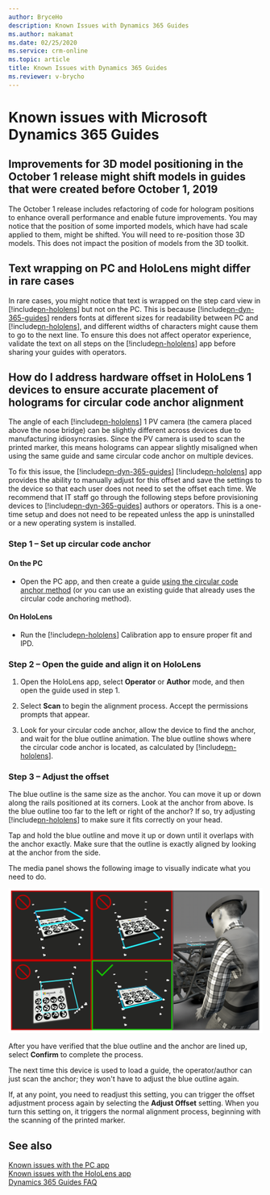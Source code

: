 ```yaml
---
author: BryceHo
description: Known Issues with Dynamics 365 Guides
ms.author: makamat
ms.date: 02/25/2020
ms.service: crm-online
ms.topic: article
title: Known Issues with Dynamics 365 Guides
ms.reviewer: v-brycho
---
```


# Known issues with Microsoft Dynamics 365 Guides

## Improvements for 3D model positioning in the October 1 release might shift models in guides that were created before October 1, 2019

The October 1 release includes refactoring of code for hologram positions to enhance overall performance and enable future improvements. You may notice that the position of some imported models, which have had scale applied to them, might be shifted. You will need to re-position those 3D models. This does not impact the position of models from the 3D toolkit.

## Text wrapping on PC and HoloLens might differ in rare cases

In rare cases, you might notice that text is wrapped on the step card view in [!include[pn-hololens](../includes/pn-hololens.md)] but not on the PC. This is because [!include[pn-dyn-365-guides](../includes/pn-dyn-365-guides.md)] renders fonts at different sizes for readability between PC and [!include[pn-hololens](../includes/pn-hololens.md)], and different widths of characters might cause them to go to the next line. To ensure this does not affect operator experience, validate the text on all steps on the [!include[pn-hololens](../includes/pn-hololens.md)] app before sharing your guides with operators.

## How do I address hardware offset in HoloLens 1 devices to ensure accurate placement of holograms for circular code anchor alignment
 
The angle of each [!include[pn-hololens](../includes/pn-hololens.md)] 1 PV camera (the camera placed above the nose bridge) can be slightly different across devices due to manufacturing idiosyncrasies. Since the PV camera is used to scan the printed marker, this means holograms can appear slightly misaligned when using the same guide and same circular code anchor on multiple devices.
 
To fix this issue, the [!include[pn-dyn-365-guides](../includes/pn-dyn-365-guides.md)] [!include[pn-hololens](../includes/pn-hololens.md)] app provides the ability to manually adjust for this offset and save the settings to the device so that each user does not need to set the offset each time. We recommend that IT staff go through the following steps before provisioning devices to [!include[pn-dyn-365-guides](../includes/pn-dyn-365-guides.md)] authors or operators. This is a one-time setup and does not need to be repeated unless the app is uninstalled or a new operating system is installed.
 
### Step 1 – Set up circular code anchor

#### On the PC

- Open the PC app, and then create a guide [using the circular code anchor method](anchor.md) (or you can use an existing guide that already uses the circular code anchoring method).

#### On HoloLens

- Run the [!include[pn-hololens](../includes/pn-hololens.md)] Calibration app to ensure proper fit and IPD.
 
### Step 2 – Open the guide and align it on HoloLens

1.	Open the HoloLens app, select **Operator** or **Author** mode, and then open the guide used in step 1.

2.	Select **Scan** to begin the alignment process. Accept the permissions prompts that appear. 

3. Look for your circular code anchor, allow the device to find the anchor, and wait for the blue outline animation. The blue outline shows where the circular code anchor is located, as calculated by [!include[pn-hololens](../includes/pn-hololens.md)].

### Step 3 – Adjust the offset

The blue outline is the same size as the anchor. You can move it up or down along the rails positioned at its corners. Look at the anchor from above. Is the blue outline too far to the left or right of the anchor? If so, try adjusting [!include[pn-hololens](../includes/pn-hololens.md)] to make sure it fits correctly on your head.

Tap and hold the blue outline and move it up or down until it overlaps with the anchor exactly. Make sure that the outline is exactly aligned by looking at the anchor from the side. 
 
The media panel shows the following image to visually indicate what you need to do.

![Adjust printed marker offset](media/adjust-marker-offset.png "Adjust printed marker offset")  

After you have verified that the blue outline and the anchor are lined up, select **Confirm** to complete the process. 

The next time this device is used to load a guide, the operator/author can just scan the anchor; they won't have to adjust the blue outline again.

If, at any point, you need to readjust this setting, you can trigger the offset adjustment process again by selecting the **Adjust Offset** setting. When you turn this setting on, it triggers the normal alignment process, beginning with the scanning of the printed marker.

## See also

[Known issues with the PC app](known-issues-pc-app.md)<br>
[Known issues with the HoloLens app](known-issues-hololens-app.md)<br>
[Dynamics 365 Guides FAQ](faq.md)

